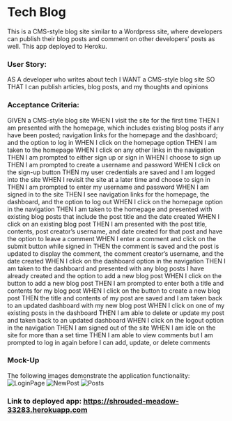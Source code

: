 # Tech Blog

This is a CMS-style blog site similar to a Wordpress site, where developers can publish their blog posts and comment on other developers’ posts as well.
This app deployed to Heroku.

### User Story: 
AS A developer who writes about tech
I WANT a CMS-style blog site
SO THAT I can publish articles, blog posts, and my thoughts and opinions

### Acceptance Criteria:
GIVEN a CMS-style blog site
WHEN I visit the site for the first time
THEN I am presented with the homepage, which includes existing blog posts if any have been posted; navigation links for the homepage and the dashboard; and the option to log in
WHEN I click on the homepage option
THEN I am taken to the homepage
WHEN I click on any other links in the navigation
THEN I am prompted to either sign up or sign in
WHEN I choose to sign up
THEN I am prompted to create a username and password
WHEN I click on the sign-up button
THEN my user credentials are saved and I am logged into the site
WHEN I revisit the site at a later time and choose to sign in
THEN I am prompted to enter my username and password
WHEN I am signed in to the site
THEN I see navigation links for the homepage, the dashboard, and the option to log out
WHEN I click on the homepage option in the navigation
THEN I am taken to the homepage and presented with existing blog posts that include the post title and the date created
WHEN I click on an existing blog post
THEN I am presented with the post title, contents, post creator’s username, and date created for that post and have the option to leave a comment
WHEN I enter a comment and click on the submit button while signed in
THEN the comment is saved and the post is updated to display the comment, the comment creator’s username, and the date created
WHEN I click on the dashboard option in the navigation
THEN I am taken to the dashboard and presented with any blog posts I have already created and the option to add a new blog post
WHEN I click on the button to add a new blog post
THEN I am prompted to enter both a title and contents for my blog post
WHEN I click on the button to create a new blog post
THEN the title and contents of my post are saved and I am taken back to an updated dashboard with my new blog post
WHEN I click on one of my existing posts in the dashboard
THEN I am able to delete or update my post and taken back to an updated dashboard
WHEN I click on the logout option in the navigation
THEN I am signed out of the site
WHEN I am idle on the site for more than a set time
THEN I am able to view comments but I am prompted to log in again before I can add, update, or delete comments

### Mock-Up
The following images demonstrate the application functionality:
![LoginPage](https://user-images.githubusercontent.com/106128434/199765112-0e91b47c-358a-4781-9aac-b9aff0eb45cd.jpg)
![NewPost](https://user-images.githubusercontent.com/106128434/199765130-18cdf572-c00f-4db0-b5b1-abac0aa79126.jpg)
![Posts](https://user-images.githubusercontent.com/106128434/199765143-f6410801-4a92-4cfc-a81f-9c8418e65adc.jpg)




### Link to deployed app: https://shrouded-meadow-33283.herokuapp.com
